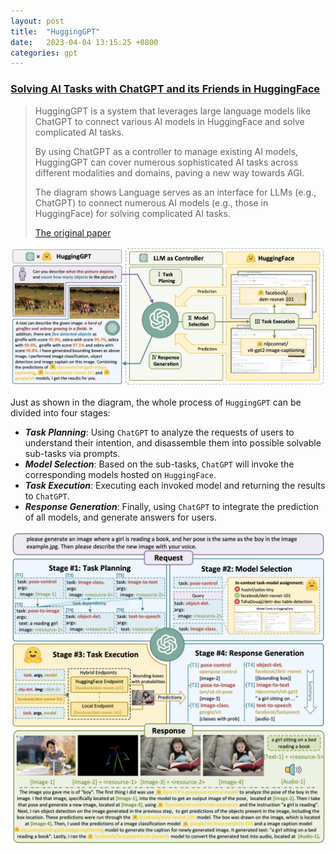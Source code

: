 ```yaml
---
layout: post
title:  "HuggingGPT"
date:   2023-04-04 13:15:25 +0800
categories: gpt
---
```


### [Solving AI Tasks with ChatGPT and its Friends in HuggingFace](https://twitter.com/realrenmin/status/1641702212710834176)

> HuggingGPT is a system that leverages large language models like ChatGPT to connect various AI models in HuggingFace and solve complicated AI tasks.
>
> By using ChatGPT as a controller to manage existing AI models, HuggingGPT can cover numerous sophisticated AI tasks across different modalities and domains, paving a new way towards AGI.
>
> The diagram shows Language serves as an interface for LLMs (e.g., ChatGPT) to connect numerous AI models (e.g., those in HuggingFace) for solving complicated AI tasks.
>
> [The original paper](https://arxiv.org/pdf/2303.17580.pdf)

![hugging face](/assets/huggingface/hugging_face.png)

Just as shown in the diagram, the whole process of `HuggingGPT` can be divided into four stages:

- ***Task Planning***: Using `ChatGPT` to analyze the requests of users to understand their intention, and disassemble them into possible solvable sub-tasks via prompts.
- ***Model Selection***: Based on the sub-tasks, `ChatGPT` will invoke the corresponding models hosted on `HuggingFace`.
- ***Task Execution***: Executing each invoked model and returning the results to `ChatGPT`.
- ***Response Generation***: Finally, using `ChatGPT` to integrate the prediction of all models, and generate answers for users.

![hugging face stages](/assets/huggingface/hugging_face_stages.png)
